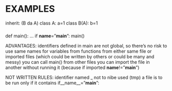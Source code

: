 # EXAMPLES

inherit: (B da A)
class A:
    a=1
    class B(A):
    b=1




###
def main():
	…
if __name__=”__main__”:
	main()

ADVANTAGES:
identifiers defined in main are not global, so there’s no risk to use same names for variables from functions from either same file or imported files (which could be written by others or could be many and messy)
you can call main() from other files
you can import the file in another without running it (because if imported __name__!=”__main__”)


NOT WRITTEN RULES:
identifier named _ not to nìbe used (tmp)
a file is to be run only if it contains if__name__=”__main__”:
